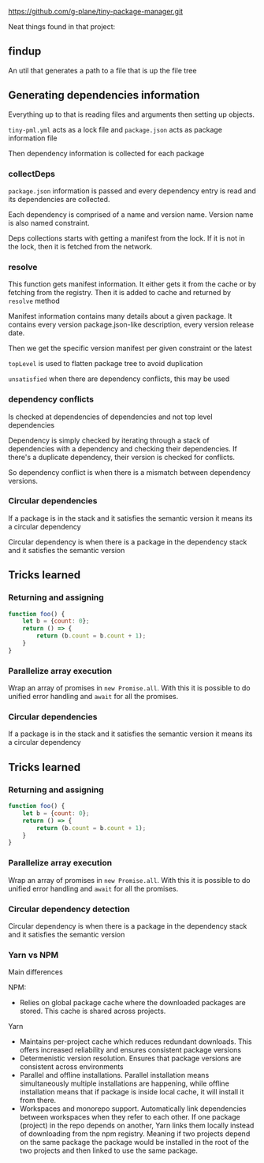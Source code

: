 https://github.com/g-plane/tiny-package-manager.git

Neat things found in that project:

## findup

An util that generates a path to a file that is up the file tree

## Generating dependencies information

Everything up to that is reading files and arguments then setting up objects.

`tiny-pml.yml` acts as a lock file and `package.json` acts as package information file

Then dependency information is collected for each package

### collectDeps

`package.json` information is passed and every dependency entry is read and its dependencies are collected.

Each dependency is comprised of a name and version name. Version name is also named constraint.

Deps collections starts with getting a manifest from the lock. If it is not in the lock, then it is fetched from the network.

### resolve

This function gets manifest information. It either gets it from the cache or by fetching from the registry. Then it is added to cache and returned by `resolve` method

Manifest information contains many details about a given package. It contains every version package.json-like description, every version release date.

Then we get the specific version manifest per given constraint or the latest

`topLevel` is used to flatten package tree to avoid duplication

`unsatisfied` when there are dependency conflicts, this may be used

### dependency conflicts

Is checked at dependencies of dependencies and not top level dependencies

Dependency is simply checked by iterating through a stack of dependencies with a dependency and checking their dependencies. If there's a duplicate dependency, their version is checked for conflicts.

So dependency conflict is when there is a mismatch between dependency versions.

### Circular dependencies

If a package is in the stack and it satisfies the semantic version it means its a circular dependency

Circular dependency is when there is a package in the dependency stack and it satisfies the semantic version

## Tricks learned

### Returning and assigning

```js
function foo() {
    let b = {count: 0};
    return () => {
        return (b.count = b.count + 1);
    }
}
```

### Parallelize array execution

Wrap an array of promises in `new Promise.all`. With this it is possible to do unified error handling and `await` for all the promises. 

### Circular dependencies

If a package is in the stack and it satisfies the semantic version it means its a circular dependency



## Tricks learned

### Returning and assigning

```js
function foo() {
    let b = {count: 0};
    return () => {
        return (b.count = b.count + 1);
    }
}
```

### Parallelize array execution

Wrap an array of promises in `new Promise.all`. With this it is possible to do unified error handling and `await` for all the promises. 

### Circular dependency detection

Circular dependency is when there is a package in the dependency stack and it satisfies the semantic version

### Yarn vs NPM

Main differences

NPM:
- Relies on global package cache where the downloaded packages are stored. This cache is shared across projects.

Yarn
- Maintains per-project cache which reduces redundant downloads. This offers increased reliability and ensures consistent package versions 
- Determenistic version resolution. Ensures that package versions are consistent across environments
- Parallel and offline installations. Parallel installation means simultaneously multiple installations are happening, while offline installation means that if package is inside local cache, it will install it from there.
- Workspaces and monorepo support. Automatically link dependencies between workspaces when they refer to each other. If one package (project) in the repo depends on another, Yarn links them locally instead of downloading from the npm registry. Meaning if two projects depend on the same package the package would be installed in the root of the two projects and then linked to use the same package. 